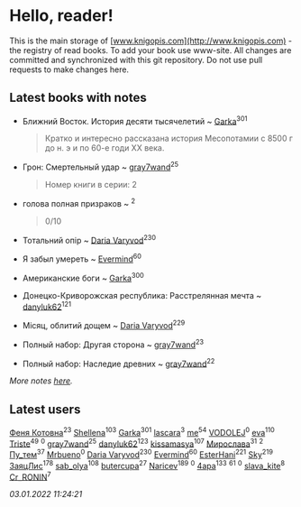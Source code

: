 # Hello, reader!
This is the main storage of [www.knigopis.com](http://www.knigopis.com) - the registry of read books.
To add your book use www-site. All changes are committed and synchronized with this git repository.
Do not use pull requests to make changes here.


## Latest books with notes
* Ближний Восток. История десяти тысячелетий ~ [Garka](users/115/115753719718250012620-google)<sup>301</sup>
    > Кратко и интересно рассказана история Месопотамии с 8500 г до н. э и по 60-е годи XX века.

* Грон: Смертельный удар ~ [gray7wand](users/110/110080946273609412257-google)<sup>25</sup>
    > Номер книги в серии: 2

* голова полная призраков ~ [](users/101/101368518035734751027-google)<sup>2</sup>
    > 0/10

* Тотальний опір ~ [Daria Varyvod](users/829/829893410524253-facebook)<sup>230</sup>

* Я забыл умереть ~ [Evermind](users/302/302928912-vkontakte)<sup>60</sup>

* Американские боги ~ [Garka](users/115/115753719718250012620-google)<sup>300</sup>

* Донецко-Криворожская республика: Расстрелянная мечта ~ [danyluk62](users/374/374149854-vkontakte)<sup>121</sup>

* Місяц, облитий дощем ~ [Daria Varyvod](users/829/829893410524253-facebook)<sup>229</sup>

* Полный набор: Другая сторона ~ [gray7wand](users/110/110080946273609412257-google)<sup>23</sup>

* Полный набор: Наследие древних ~ [gray7wand](users/110/110080946273609412257-google)<sup>22</sup>


_More notes [here](latest_books_with_notes.md)._


## Latest users
[Феня Котовна](users/109/109746193906459706720-google)<sup>23</sup> 
[Shellena](users/134/13413591548892934957-mailru)<sup>103</sup> 
[Garka](users/115/115753719718250012620-google)<sup>301</sup> 
[lascara](users/243/2434302110035411-facebook)<sup>3</sup> 
[me](users/381/381417697-yandex)<sup>54</sup> 
[VODOLEJ](users/472/4722569524524943-facebook)<sup>0</sup> 
[eva](users/111/111656270551033014778-google)<sup>110</sup> 
[Triste](users/517/5175580462988229760-mailru)<sup>49</sup> 
[](users/110/110586684065969128396-google)<sup>0</sup> 
[gray7wand](users/110/110080946273609412257-google)<sup>25</sup> 
[danyluk62](users/374/374149854-vkontakte)<sup>123</sup> 
[kissamasya](users/684/68439978-vkontakte)<sup>107</sup> 
[Мирослава](users/106/106107989792957993574-google)<sup>31</sup> 
[](users/101/101368518035734751027-google)<sup>2</sup> 
[Пу_тем](users/344/3448154788585127-facebook)<sup>37</sup> 
[Mrbueno](users/173/1736709556538182-facebook)<sup>0</sup> 
[Daria Varyvod](users/829/829893410524253-facebook)<sup>230</sup> 
[Evermind](users/302/302928912-vkontakte)<sup>60</sup> 
[EsterHani](users/305/30558181-vkontakte)<sup>221</sup> 
[Sky](users/118/118049897850017649660-googleplus)<sup>219</sup> 
[ЗаяцЛис](users/112/112388384595246311466-google)<sup>178</sup> 
[sab_olya](users/139/139338401-vkontakte)<sup>108</sup> 
[butercupa](users/193/193697993-vkontakte)<sup>27</sup> 
[Naricev](users/107/107090515204537133928-google)<sup>189</sup> 
[](users/117/117959961181822956584-google)<sup>0</sup> 
[4apa](users/117/117392596378069249667-google)<sup>133</sup> 
[](users/153/1537586159620888-facebook)<sup>61</sup> 
[](users/115/115553403359274237491-google)<sup>0</sup> 
[slava_kite](users/134/134671934-vkontakte)<sup>8</sup> 
[Cr_RONIN](users/112/112090473416384685204-google)<sup>7</sup> 


_03.01.2022 11:24:21_
